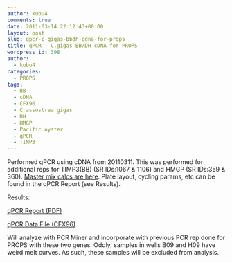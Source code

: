 ```yaml
---
author: kubu4
comments: true
date: 2011-03-14 22:12:43+00:00
layout: post
slug: qpcr-c-gigas-bbdh-cdna-for-props
title: qPCR - C.gigas BB/DH cDNA for PROPS
wordpress_id: 398
author:
  - kubu4
categories:
  - PROPS
tags:
  - BB
  - cDNA
  - CFX96
  - Crassostrea gigas
  - DH
  - HMGP
  - Pacific oyster
  - qPCR
  - TIMP3
---
```


Performed qPCR using cDNA from 20110311. This was performed for additional reps for TIMP3(BB) (SR IDs:1067 & 1106) and HMGP (SR IDs:359 & 360). [Master mix calcs are here](https://eagle.fish.washington.edu/Arabidopsis/Notebook%20Workup%20Files/20110314-01.jpg). Plate layout, cycling params, etc can be found in the qPCR Report (see Results).

Results:

[qPCR Report (PDF)](https://eagle.fish.washington.edu/Arabidopsis/qPCR/Roberts%20Lab_2011-03-14%2013-01-59_CC009827.pdf)

[qPCR Data File (CFX96)](https://eagle.fish.washington.edu/Arabidopsis/qPCR/Roberts%20Lab_2011-03-14%2013-01-59_CC009827.pcrd)

Will analyze with PCR Miner and incorporate with previous PCR rep done for PROPS with these two genes. Oddly, samples in wells B09 and H09 have weird melt curves. As such, these samples will be excluded from analysis.
